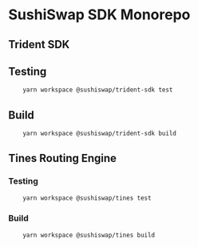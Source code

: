 # SushiSwap SDK Monorepo

## Trident SDK

## Testing

```sh 
    yarn workspace @sushiswap/trident-sdk test
```

## Build

```sh 
    yarn workspace @sushiswap/trident-sdk build
```

## Tines Routing Engine

### Testing

```sh 
    yarn workspace @sushiswap/tines test
```

### Build

```sh 
    yarn workspace @sushiswap/tines build
```